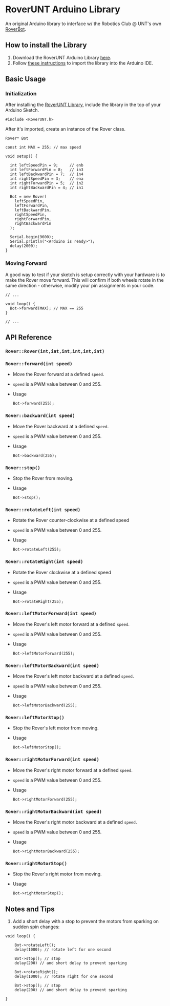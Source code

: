 # RoverUNT Arduino Library

An original Arduino library to interface w/ the Robotics Club @ UNT's own [RoverBot](http://www.untrobotics.com/guides/56f5bab36d290903004cc37d).

## How to install the Library

1. Download the RoverUNT Arduino Library [here](https://drive.google.com/file/d/0B9_eUsc7ZlewQkNiUThsN0hCLU0/view).
2. Follow [these instructions](https://www.arduino.cc/en/Guide/Libraries#toc4) to import the library into the Arduino IDE.

## Basic Usage

### Initialization

After installing the [RoverUNT Library](https://drive.google.com/file/d/0B9_eUsc7ZlewQkNiUThsN0hCLU0/view), include the library in the top of your Arduino Sketch.

```
#include <RoverUNT.h>
```

After it's imported, create an instance of the Rover class.

```
Rover* Bot

const int MAX = 255; // max speed

void setup() {

  int leftSpeedPin = 9;     // enb
  int leftForwardPin = 8;   // in3
  int leftBackwardPin = 7;  // in4
  int rightSpeedPin = 3;    // ena
  int rightForwardPin = 5;  // in2
  int rightBackwardPin = 4; // in1

  Bot = new Rover(
    leftSpeedPin,
    leftForwardPin,
    leftBackwardPin,
    rightSpeedPin,
    rightForwardPin,
    rightBackwardPin
  );

  Serial.begin(9600);
  Serial.println("<Arduino is ready>");
  delay(2000);
}
```

### Moving Forward

A good way to test if your sketch is setup correctly with your hardware is to make the Rover move forward. This will confirm if both wheels rotate in the same direction - otherwise, modify your pin assignments in your code.

```
// ...

void loop() {
  Bot->forward(MAX); // MAX == 255
}

// ...
```


## API Reference

### `Rover::Rover(int,int,int,int,int,int)`

### `Rover::forward(int speed)`

- Move the Rover forward at a defined `speed`.

- `speed` is a PWM value between 0 and 255.

- Usage

  ```
  Bot->forward(255);
  ```

### `Rover::backward(int speed)`

- Move the Rover backward at a defined `speed`.

- `speed` is a PWM value between 0 and 255.

- Usage

  ```
  Bot->backward(255);
  ```


### `Rover::stop()`

- Stop the Rover from moving.
- Usage

  ```
  Bot->stop();
  ```

### `Rover::rotateLeft(int speed)`

- Rotate the Rover counter-clockwise at a defined speed
- `speed` is a PWM value between 0 and 255.

- Usage

  ```
  Bot->rotateLeft(255);
  ```


### `Rover::rotateRight(int speed)`

- Rotate the Rover clockwise at a defined speed

- `speed` is a PWM value between 0 and 255.

- Usage

  ```
  Bot->rotateRight(255);
  ```


### `Rover::leftMotorForward(int speed)`

- Move the Rover's left motor forward at a defined `speed`.

- `speed` is a PWM value between 0 and 255.

- Usage

  ```
  Bot->leftMotorForward(255);
  ```


### `Rover::leftMotorBackward(int speed)`

- Move the Rover's left motor backward at a defined `speed`.

- `speed` is a PWM value between 0 and 255.

- Usage

  ```
  Bot->leftMotorBackward(255);
  ```

### `Rover::leftMotorStop()`

- Stop the Rover's left motor from moving.
- Usage

  ```
  Bot->leftMotorStop();
  ```


### `Rover::rightMotorForward(int speed)`

- Move the Rover's right motor forward at a defined `speed`.

- `speed` is a PWM value between 0 and 255.

- Usage

  ```
  Bot->rightMotorForward(255);
  ```


### `Rover::rightMotorBackward(int speed)`

- Move the Rover's right motor backward at a defined `speed`.

- `speed` is a PWM value between 0 and 255.

- Usage

  ```
  Bot->rightMotorBackward(255);
  ```

### `Rover::rightMotorStop()`

- Stop the Rover's right motor from moving.
- Usage

  ```
  Bot->rightMotorStop();
  ```

## Notes and Tips
1. Add a short delay with a stop to prevent the motors from sparking on sudden spin changes:

  ```
  void loop() {

      Bot->rotateLeft();
      delay(1000); // rotate left for one second

      Bot->stop(); // stop
      delay(200) // and short delay to prevent sparking

      Bot->rotateRight();
      delay(1000); // rotate right for one second

      Bot->stop(); // stop
      delay(200) // and short delay to prevent sparking

  }
  ```
